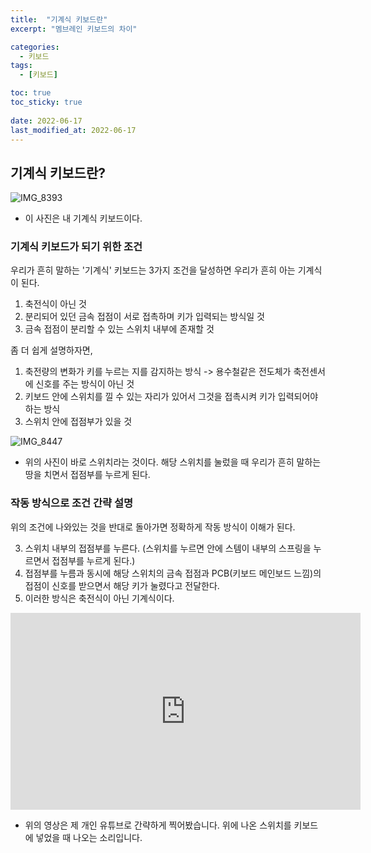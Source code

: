 ```yaml
---
title:  "기계식 키보드란"
excerpt: "멤브레인 키보드의 차이"

categories:
  - 키보드
tags:
  - [키보드]

toc: true
toc_sticky: true
 
date: 2022-06-17
last_modified_at: 2022-06-17
---
```


## 기계식 키보드란?

![IMG_8393](https://user-images.githubusercontent.com/75519839/174333187-79df3216-aaeb-4a82-9065-89d81e4c9011.jpg)

- 이 사진은 내 기계식 키보드이다. 

### 기계식 키보드가 되기 위한 조건

우리가 흔히 말하는 '기계식' 키보드는 3가지 조건을 달성하면 우리가 흔히 아는 기계식이 된다.

1. 축전식이 아닌 것
2. 분리되어 있던 금속 접점이 서로 접촉하며 키가 입력되는 방식일 것
3. 금속 접점이 분리할 수 있는 스위치 내부에 존재할 것

좀 더 쉽게 설명하자면,

1. 축전량의 변화가 키를 누르는 지를 감지하는 방식 -> 용수철같은 전도체가 축전센서에 신호를 주는 방식이 아닌 것
2. 키보드 안에 스위치를 낄 수 있는 자리가 있어서 그것을 접촉시켜 키가 입력되어야 하는 방식
3. 스위치 안에 접점부가 있을 것

![IMG_8447](https://user-images.githubusercontent.com/75519839/174334588-8316ce01-3b9a-4a16-a203-3f98b4b11572.jpg)

- 위의 사진이 바로 스위치라는 것이다. 해당 스위치를 눌렀을 때 우리가 흔히 말하는 땅을 치면서 접점부를 누르게 된다.

### 작동 방식으로 조건 간략 설명 

위의 조건에 나와있는 것을 반대로 돌아가면 정확하게 작동 방식이 이해가 된다.

3. 스위치 내부의 접점부를 누른다. (스위치를 누르면 안에 스템이 내부의 스프링을 누르면서 접점부를 누르게 된다.)
2. 접점부를 누름과 동시에 해당 스위치의 금속 접점과 PCB(키보드 메인보드 느낌)의 접점이 신호를 받으면서 해당 키가 눌렸다고 전달한다.
1. 이러한 방식은 축전식이 아닌 기계식이다.

<iframe width="560" height="315" src="https://www.youtube.com/embed/Pc0p70nKb3M" title="YouTube video player" frameborder="0" allow="accelerometer; autoplay; clipboard-write; encrypted-media; gyroscope; picture-in-picture" allowfullscreen></iframe>

- 위의 영상은 제 개인 유튜브로 간략하게 찍어봤습니다. 위에 나온 스위치를 키보드에 넣었을 때 나오는 소리입니다.